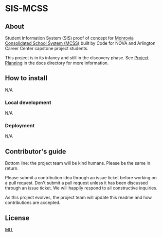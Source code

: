 # SIS-MCSS

## About

Student Information System (SIS) proof of concept for [Monrovia Consolidated School System (MCSS)](https://mcssliberia.org/)  built by Code for NOVA and Arlington Career Center capstone project students.

This project is in its infancy and still in the discovery phase. See [Project Planning](docs/ProjectPlanning.md) in the docs directory for more information.

## How to install

N/A

### Local development

N/A

### Deployment

N/A

## Contributor's guide

Bottom line: the project team will be kind humans. Please be the same in return.

Please submit a contribution idea through an issue ticket before working on a pull request. Don't submit a pull request unless it has been discussed through an issue ticket. We will happily respond to all constructive inquiries.

As this project evolves, the project team will update this readme and how contributions are accepted.

## License

[MIT](LICENSE)
